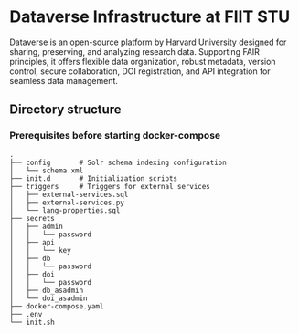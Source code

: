 # Dataverse Infrastructure at FIIT STU

Dataverse is an open-source platform by Harvard University designed for sharing, preserving, and analyzing research data. Supporting FAIR principles, it offers flexible data organization, robust metadata, version control, secure collaboration, DOI registration, and API integration for seamless data management.

## Directory structure

### Prerequisites before starting docker-compose

``` 
.
├── config       # Solr schema indexing configuration
│   └── schema.xml
├── init.d       # Initialization scripts
├── triggers     # Triggers for external services
│   ├── external-services.sql
│   ├── external-services.py
│   └── lang-properties.sql
├── secrets
│   ├── admin
│   │   └── password
│   ├── api
│   │   └── key
│   ├── db
│   │   └── password
│   ├── doi
│   │   └── password
│   ├── db_asadmin
│   └── doi_asadmin
├── docker-compose.yaml
├── .env
└── init.sh
```